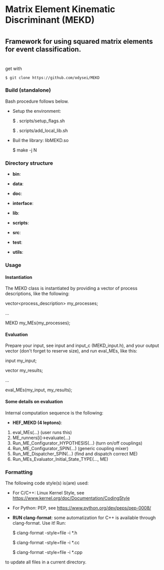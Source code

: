 #
# Matrix Element Kinematic Discriminant (MEKD)
#
## Framework for using squared matrix elements for event classification.
#


get with

	$ git clone https://github.com/odysei/MEKD


### Build (standalone)

Bash procedure follows below.

* Setup the environment:
    
    $ . scripts/setup_flags.sh 

    $ . scripts/add_local_lib.sh


* Buil the library: libMEKD.so

	$ make -j N


### Directory structure
* **bin**:

* **data**:

* **doc**:

* **interface**:

* **lib**:

* **scripts**:

* **src**:

* **test**:

* **utils**:


### Usage

#### Instantiation

The MEKD class is instantiated by providing a vector of process descriptions,
like the following:

vector<process_description> my_processes;

...

MEKD my_MEs(my_processes);


#### Evaluation

Prepare your input, see input and input_c (MEKD_input.h), and your output
vector<double> (don't forget to reserve size), and run eval_MEs, like this:

input my_input;

vector<double> my_results;

...

eval_MEs(my_input, my_results);


#### Some details on evaluation

Internal computation sequence is the following:

* **HEF_MEKD (4 leptons)**:
1. eval_MEs(...) (user runs this)
2. ME_runners[i]->evaluate(...)
3. Run_ME_Configurator_HYPOTHESIS(...) (turn on/off couplings)
4. Run_ME_Configurator_SPIN(...) (generic coupling mixer)
5. Run_ME_Dispatcher_SPIN(...) (find and dispatch correct ME)
6. Run_MEs_Evaluator_Initial_State_TYPE(..., ME)


### Formatting

The following code style(s) is(are) used:

* For C/C++: Linux Kernel Style, see
https://www.kernel.org/doc/Documentation/CodingStyle

* For Python: PEP, see https://www.python.org/dev/peps/pep-0008/

* **RUN clang-format**: some automatization for C++ is available through
clang-format. Use it! Run:

	$ clang-format -style=file -i *.h

	$ clang-format -style=file -i *.cc

	$ clang-format -style=file -i *.cpp

to update all files in a current directory.
